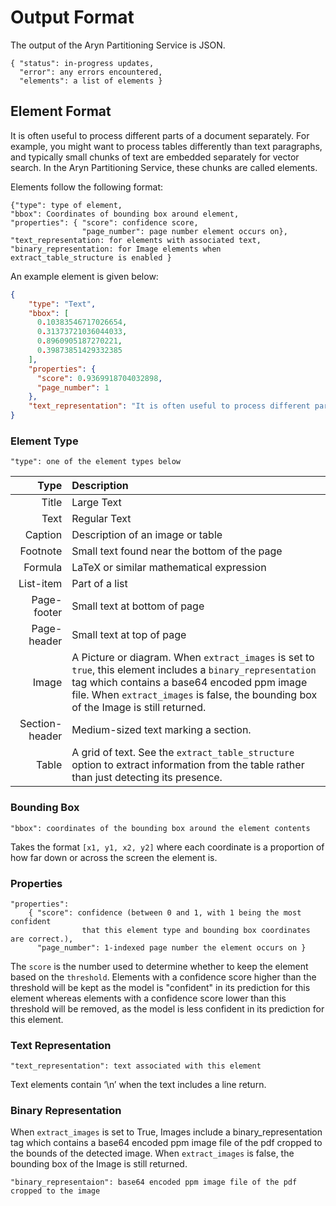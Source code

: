 # Output Format

The output of the Aryn Partitioning Service is JSON.

```text
{ "status": in-progress updates,
  "error": any errors encountered,
  "elements": a list of elements }
```

## Element Format

It is often useful to process different parts of a document separately. For example, you might want to process tables differently than text paragraphs, and typically small chunks of text are embedded separately for vector search. In the Aryn Partitioning Service, these chunks are called elements.

Elements follow the following format:

```text
{"type": type of element,
"bbox": Coordinates of bounding box around element,
"properties": { "score": confidence score,
                "page_number": page number element occurs on},
"text_representation: for elements with associated text,
"binary_representation: for Image elements when extract_table_structure is enabled }
```

An example element is given below:

```json
{
    "type": "Text",
    "bbox": [
      0.10383546717026654,
      0.31373721036044033,
      0.8960905187270221,
      0.39873851429332385
    ],
    "properties": {
      "score": 0.9369918704032898,
      "page_number": 1
    },
    "text_representation": "It is often useful to process different parts of a document separately. For example you\nmight want to process tables differently than text paragraphs, and typically small chunks\nof text are embedded separately for vector search. In the Aryn Partitioning Service, these\nchunks are called elements.\n"
}
```

### Element Type

```text
"type": one of the element types below
```

|  Type   | Description  |
| ------: | :----------- |
| Title   |  Large Text  |
| Text    | Regular Text | 
| Caption | Description of an image or table |
| Footnote | Small text found near the bottom of the page |
| Formula | LaTeX or similar mathematical expression |
| List-item | Part of a list |
| Page-footer | Small text at bottom of page |
| Page-header | Small text at top of page |
| Image | A Picture or diagram. When `extract_images` is set to `true`, this element includes a `binary_representation` tag which contains a base64 encoded ppm image file. When `extract_images` is false, the bounding box of the Image is still returned. |
| Section-header | Medium-sized text marking a section. |
| Table | A grid of text. See the `extract_table_structure` option to extract information from the table rather than just detecting its presence. |

### Bounding Box

```text
"bbox": coordinates of the bounding box around the element contents
```
Takes the format `[x1, y1, x2, y2]` where each coordinate is a proportion of how far down or across the screen the element is.

### Properties

```text
"properties":
    { "score": confidence (between 0 and 1, with 1 being the most confident 
                that this element type and bounding box coordinates are correct.),
      "page_number": 1-indexed page number the element occurs on }
```

The `score` is the number used to determine whether to keep the element based on the `threshold`. Elements with a confidence score higher than the threshold will be kept as the model is "confident" in its prediction for this element whereas elements with a confidence score lower than this threshold will be removed, as the model is less confident in its prediction for this element.

### Text Representation

```text
"text_representation": text associated with this element
```

Text elements contain ‘\n’ when the text includes a line return.

### Binary Representation

When `extract_images` is set to True, Images include a binary_representation tag which contains a base64 encoded ppm image file of the pdf cropped to the bounds of the detected image. When `extract_images` is false, the bounding box of the Image is still returned.

```text
"binary_representaion": base64 encoded ppm image file of the pdf cropped to the image
```
